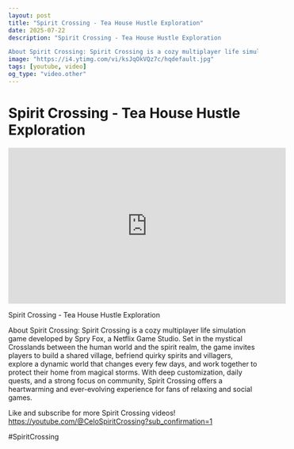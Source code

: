 ```yaml
---
layout: post
title: "Spirit Crossing - Tea House Hustle Exploration"
date: 2025-07-22
description: "Spirit Crossing - Tea House Hustle Exploration

About Spirit Crossing: Spirit Crossing is a cozy multiplayer life simulation game developed by Spry Fox,..."
image: "https://i4.ytimg.com/vi/ksJqOkVQz7c/hqdefault.jpg"
tags: [youtube, video]
og_type: "video.other"
---
```


<script type="application/ld+json">
{
  "@context": "http://schema.org",
  "@type": "VideoObject",
  "name": "Spirit Crossing - Tea House Hustle Exploration",
  "description": "Spirit Crossing - Tea House Hustle Exploration\n\nAbout Spirit Crossing: Spirit Crossing is a cozy multiplayer life simulation game developed by Spry Fox, a Netflix Game Studio. Set in the mystical Crosslands between the human world and the spirit realm, the game invites players to build a shared village, befriend quirky spirits and villagers, explore a dynamic world that changes every few days, and work together to protect their home from magical storms. With deep customization, daily quests, and a strong focus on community, Spirit Crossing offers a heartwarming and ever-evolving experience for fans of relaxing and social games.\n\nLike and subscribe for more Spirit Crossing videos! https://youtube.com/@CeloSpiritCrossing?sub_confirmation=1\n\n#SpiritCrossing",
  "thumbnailUrl": "https://i4.ytimg.com/vi/ksJqOkVQz7c/hqdefault.jpg",
  "uploadDate": "2025-07-22T21:00:57",
  "embedUrl": "https://www.youtube.com/embed/ksJqOkVQz7c",
  "publisher": {
    "@type": "Person",
    "name": "Celo Zaga"
  },
  "mainEntityOfPage": {
    "@type": "WebPage",
    "@id": "https://celozaga.github.io/2025/07/22/spirit-crossing---tea-house-hustle-exploration-ksJqOkVQz7c.html"
  },
  "duration": "PT0M0S"
}
</script>

<script type="application/ld+json">
{
  "@context": "http://schema.org",
  "@type": "BlogPosting",
  "headline": "Spirit Crossing - Tea House Hustle Exploration",
  "image": "https://i4.ytimg.com/vi/ksJqOkVQz7c/hqdefault.jpg",
  "publisher": {
    "@type": "Person",
    "name": "Celo Zaga"
  },
  "url": "https://celozaga.github.io/2025/07/22/spirit-crossing---tea-house-hustle-exploration-ksJqOkVQz7c.html",
  "datePublished": "2025-07-22T21:00:57",
  "dateCreated": "2025-07-22T21:00:57",
  "dateModified": "2025-07-22T21:00:57",
  "description": "Spirit Crossing - Tea House Hustle Exploration\n\nAbout Spirit Crossing: Spirit Crossing is a cozy multiplayer life simulation game developed by Spry Fox,...",
  "author": {
    "@type": "Person",
    "name": "Celo Zaga"
  },
  "mainEntityOfPage": {
    "@type": "WebPage",
    "@id": "https://celozaga.github.io/2025/07/22/spirit-crossing---tea-house-hustle-exploration-ksJqOkVQz7c.html"
  }
}
</script>

<h1 class="youtube-post-title">Spirit Crossing - Tea House Hustle Exploration</h1>

<iframe width="560" height="315" src="https://www.youtube.com/embed/ksJqOkVQz7c" class="youtube-post-embed" frameborder="0" allowfullscreen></iframe>

<p class="youtube-post-description">Spirit Crossing - Tea House Hustle Exploration

About Spirit Crossing: Spirit Crossing is a cozy multiplayer life simulation game developed by Spry Fox, a Netflix Game Studio. Set in the mystical Crosslands between the human world and the spirit realm, the game invites players to build a shared village, befriend quirky spirits and villagers, explore a dynamic world that changes every few days, and work together to protect their home from magical storms. With deep customization, daily quests, and a strong focus on community, Spirit Crossing offers a heartwarming and ever-evolving experience for fans of relaxing and social games.

Like and subscribe for more Spirit Crossing videos! https://youtube.com/@CeloSpiritCrossing?sub_confirmation=1

#SpiritCrossing</p>
